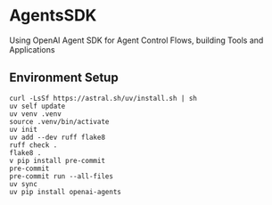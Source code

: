 # AgentsSDK
Using OpenAI Agent SDK for Agent Control Flows, building Tools and Applications

## Environment Setup

```
curl -LsSf https://astral.sh/uv/install.sh | sh
uv self update
uv venv .venv
source .venv/bin/activate
uv init
uv add --dev ruff flake8
ruff check .
flake8 .
v pip install pre-commit
pre-commit
pre-commit run --all-files
uv sync
uv pip install openai-agents
```
